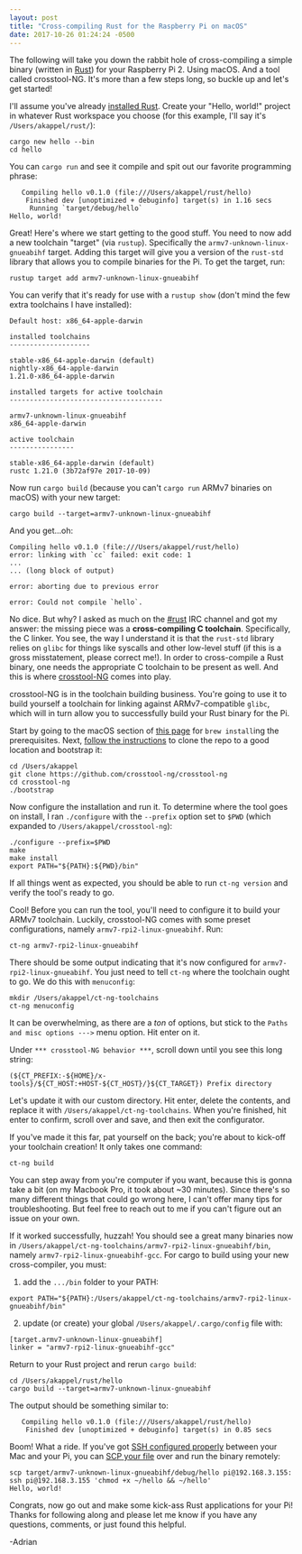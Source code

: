 ```yaml
---
layout: post
title: "Cross-compiling Rust for the Raspberry Pi on macOS"
date: 2017-10-26 01:24:24 -0500
---
```


The following will take you down the rabbit hole of cross-compiling a simple binary (written in [Rust][1]) for your Raspberry Pi 2. Using macOS. And a tool called crosstool-NG. It's more than a few steps long, so buckle up and let's get started!

I'll assume you've already [installed Rust][2]. Create your "Hello, world!" project in whatever Rust workspace you choose (for this example, I'll say it's `/Users/akappel/rust/`):
```
cargo new hello --bin
cd hello
```

You can `cargo run` and see it compile and spit out our favorite programming phrase:
```
   Compiling hello v0.1.0 (file:///Users/akappel/rust/hello)
    Finished dev [unoptimized + debuginfo] target(s) in 1.16 secs
     Running `target/debug/hello`
Hello, world!
```

Great! Here's where we start getting to the good stuff. You need to now add a new toolchain "target" (via `rustup`). Specifically the `armv7-unknown-linux-gnueabihf` target. Adding this target will give you a version of the `rust-std` library that allows you to compile binaries for the Pi. To get the target, run:
```
rustup target add armv7-unknown-linux-gnueabihf
```

You can verify that it's ready for use with a `rustup show` (don't mind the few extra toolchains I have installed):
```
Default host: x86_64-apple-darwin

installed toolchains
--------------------

stable-x86_64-apple-darwin (default)
nightly-x86_64-apple-darwin
1.21.0-x86_64-apple-darwin

installed targets for active toolchain
--------------------------------------

armv7-unknown-linux-gnueabihf
x86_64-apple-darwin

active toolchain
----------------

stable-x86_64-apple-darwin (default)
rustc 1.21.0 (3b72af97e 2017-10-09)
```

Now run `cargo build` (because you can't `cargo run` ARMv7 binaries on macOS) with your new target:
```
cargo build --target=armv7-unknown-linux-gnueabihf
```

And you get...oh:
```
Compiling hello v0.1.0 (file:///Users/akappel/rust/hello)
error: linking with `cc` failed: exit code: 1
...
... (long block of output)

error: aborting due to previous error

error: Could not compile `hello`.
```

No dice. But why? I asked as much on the [#rust][3] IRC channel and got my answer: the missing piece was a **cross-compiling C toolchain**. Specifically, the C linker. You see, the way I understand it is that the `rust-std` library relies on `glibc` for things like syscalls and other low-level stuff (if this is a gross misstatement, please correct me!). In order to cross-compile a Rust binary, one needs the appropriate C toolchain to be present as well. And this is where [crosstool-NG][4] comes into play.

crosstool-NG is in the toolchain building business. You're going to use it to build yourself a toolchain for linking against ARMv7-compatible `glibc`, which will in turn allow you to successfully build your Rust binary for the Pi.

Start by going to the macOS section of [this page][5] for `brew install`ing the prerequisites. Next, [follow the instructions][6] to clone the repo to a good location and bootstrap it:
```
cd /Users/akappel
git clone https://github.com/crosstool-ng/crosstool-ng
cd crosstool-ng
./bootstrap
```

Now configure the installation and run it. To determine where the tool goes on install, I ran `./configure` with the `--prefix` option set to `$PWD` (which expanded to `/Users/akappel/crosstool-ng`):
```
./configure --prefix=$PWD
make
make install
export PATH="${PATH}:${PWD}/bin"
```

If all things went as expected, you should be able to run `ct-ng version` and verify the tool's ready to go.

Cool! Before you can run the tool, you'll need to configure it to build your ARMv7 toolchain. Luckily, crosstool-NG comes with some preset configurations, namely `armv7-rpi2-linux-gnueabihf`. Run:
```
ct-ng armv7-rpi2-linux-gnueabihf
```

There should be some output indicating that it's now configured for `armv7-rpi2-linux-gnueabihf`.  You just need to tell `ct-ng` where the toolchain ought to go. We do this with `menuconfig`:
```
mkdir /Users/akappel/ct-ng-toolchains
ct-ng menuconfig
```

It can be overwhelming, as there are a *ton* of options, but stick to the `Paths and misc options --->` menu option. Hit enter on it.

Under `*** crosstool-NG behavior ***`, scroll down until you see this long string:
```
(${CT_PREFIX:-${HOME}/x-tools}/${CT_HOST:+HOST-${CT_HOST}/}${CT_TARGET}) Prefix directory
```

Let's update it with our custom directory. Hit enter, delete the contents, and replace it with `/Users/akappel/ct-ng-toolchains`. When you're finished, hit enter to confirm, scroll over and save, and then exit the configurator.

If you've made it this far, pat yourself on the back; you're about to kick-off your toolchain creation! It only takes one command:
```
ct-ng build
```

You can step away from you're computer if you want, because this is gonna take a bit (on my Macbook Pro, it took about ~30 minutes). Since there's so many different things that could go wrong here, I can't offer many tips for troubleshooting. But feel free to reach out to me if you can't figure out an issue on your own.

If it worked successfully, huzzah! You should see a great many binaries now in `/Users/akappel/ct-ng-toolchains/armv7-rpi2-linux-gnueabihf/bin`, namely `armv7-rpi2-linux-gnueabihf-gcc`. For cargo to build using your new cross-compiler, you must:

1. add the `.../bin` folder to your PATH:
```
export PATH="${PATH}:/Users/akappel/ct-ng-toolchains/armv7-rpi2-linux-gnueabihf/bin"
```
2. update (or create) your global `/Users/akappel/.cargo/config` file with:
```
[target.armv7-unknown-linux-gnueabihf]
linker = "armv7-rpi2-linux-gnueabihf-gcc"
```

Return to your Rust project and rerun `cargo build`:
```
cd /Users/akappel/rust/hello
cargo build --target=armv7-unknown-linux-gnueabihf
```

The output should be something similar to:
```
   Compiling hello v0.1.0 (file:///Users/akappel/rust/hello)
    Finished dev [unoptimized + debuginfo] target(s) in 0.85 secs
```

Boom! What a ride. If you've got [SSH configured properly][7] between your Mac and your Pi, you can [SCP your file][8] over and run the binary remotely:
```
scp target/armv7-unknown-linux-gnueabihf/debug/hello pi@192.168.3.155:
ssh pi@192.168.3.155 'chmod +x ~/hello && ~/hello'
Hello, world!
```

Congrats, now go out and make some kick-ass Rust applications for your Pi! Thanks for following along and please let me know if you have any questions, comments, or just found this helpful.

-Adrian


[1]: https://www.rust-lang.org/en-US/
[2]: https://www.rust-lang.org/en-US/install.html
[3]: https://www.rust-lang.org/en-US/community.html
[4]: http://crosstool-ng.github.io/docs/introduction/
[5]: http://crosstool-ng.github.io/docs/os-setup/
[6]: http://crosstool-ng.github.io/docs/install/
[7]: https://www.raspberrypi.org/documentation/remote-access/ssh/
[8]: https://www.raspberrypi.org/documentation/remote-access/ssh/scp.md